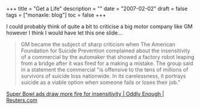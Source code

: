 +++
title = "Get a Life"
description = ""
date = "2007-02-02"
draft = false
tags = ["monaxle: blog"]
toc = false
+++

I could probably think of quite a bit to criticise a big motor company like GM however I think I would have let this one slide...

> GM became the subject of sharp criticism when The American Foundation for Suicide Prevention complained about the insensitivity of a commercial by the automaker that showed a factory robot leaping from a bridge after it was fired for a making a mistake. The group said in a statement the commercial "is offensive to the tens of millions of survivors of suicide loss nationwide. In its carelessness, it portrays suicide as a viable option when someone fails or loses their job."

[Super Bowl ads draw more fire for insensitivity | Oddly Enough | Reuters.com](https://www.reuters.com/article/lifestyle/super-bowl-ads-draw-more-fire-for-insensitivity-idUSN08479940/)